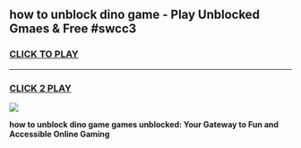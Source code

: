 
## how to unblock dino game - Play Unblocked Gmaes & Free #swcc3
<h3>
<a href="https://premium.freeplayer.one?title=how_to_unblock_dino_game&ref=03M">CLICK TO PLAY</a></h3>
<hr>

<h3>
<a href="https://premium.freeplayer.one?title=how_to_unblock_dino_game&ref=03M">CLICK 2 PLAY</a>
  
</h3>

<a href="https://premium.freeplayer.one?title=how_to_unblock_dino_game&ref=03M"><img src="https://clearcache.store/games.png"></a>


**how to unblock dino game games unblocked: Your Gateway to Fun and Accessible Online Gaming**

